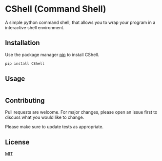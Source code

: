# CShell (Command Shell)

A simple python command shell, that allows you to wrap your program in a interactive shell environment.

## Installation

Use the package manager [pip](https://pip.pypa.io/en/stable/) to install CShell.

```bash
pip install CShell
```

## Usage

```python

```

## Contributing
Pull requests are welcome. For major changes, please open an issue first to discuss what you would like to change.

Please make sure to update tests as appropriate.

## License
[MIT](https://choosealicense.com/licenses/mit/)
